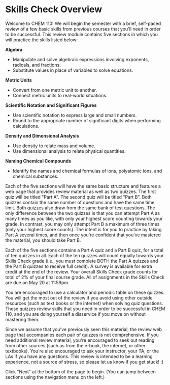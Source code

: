 # Skills Check Overview

Welcome to CHEM 110! We will begin the semester with a brief, self-paced review of a few basic skills from previous courses that you'll need in order to be successful. This review module contains five sections in which you will practice the skills listed below:

**Algebra**

* Manipulate and solve algebraic expressions involving exponents, radicals, and fractions.
* Substitute values in place of variables to solve equations.

**Metric Units**

* Convert from one metric unit to another.
* Connect metric units to real-world situations.

**Scientific Notation and Significant Figures**

* Use scientific notation to express large and small numbers.
* Round to the appropriate number of significant digits when performing calculations.

**Density and Dimensional Analysis**

* Use density to relate mass and volume.
* Use dimensional analysis to relate physical quantities.

**Naming Chemical Compounds**

* Identify the names and chemical formulas of ions, polyatomic ions, and chemical substances.

Each of the five sections will have the same basic structure and features a web page that provides review material as well as two quizzes. The first quiz will be titled "Part A". The second quiz will be titled "Part B". Both quizzes contain the same number of questions and have the same time limit. Both quizzes also draw from the same bank of test questions. The only difference between the two quizzes is that you can attempt Part A as many times as you like, with only your highest score counting towards your grade. In contrast, you may only attempt Part B a maximum of three times \(only your highest score counts\). The intent is for you to practice by taking Part A several times, and then once you're confident that you've mastered the material, you should take Part B.

Each of the five sections contains a Part A quiz and a Part B quiz, for a total of ten quizzes in all. Each of the ten quizzes will count equally towards your Skills Check grade \(i.e., you must complete BOTH the Part A quizzes and the Part B quizzes to receive full credit\). A survey is available for extra credit at the end of the review. Your overall Skills Check grade counts for total of 2% of your final course grade. All of assignments in the Skills Check are due on May 20 at 11:59pm.

You are encouraged to use a calculator and periodic table on these quizzes. You will get the most out of the review if you avoid using other outside resources \(such as text books or the internet\) when solving quiz questions. These quizzes review skills that you need in order to be successful in CHEM 110, and you are doing yourself a disservice if you move on without mastering them.

Since we assume that you've previously seen this material, the review web page that accompanies each pair of quizzes is not comprehensive. If you need additional review material, you're encouraged to seek out reading from other sources \(such as from the e-book, the internet, or other textbooks\). You're also encouraged to ask your instructor, your TA, or the LAs if you have any questions. This review is intended to be a learning experience, not a source of stress, so please let us know if you get stuck! :\)

Click "Next" at the bottom of the page to begin. \(You can jump between sections using the navigation menu on the left.\)

